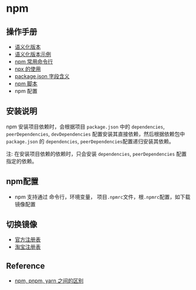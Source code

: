 # npm 

## 操作手册
- [语义化版本](./semver.md)
- [语义化版本示例](./semver-sample.md)
- [npm 常用命令行](./cli.md)
- [npx 的使用](./cli.md)
- [package.json 字段含义](./cli.md)
- [npm 脚本](./script.md)
- npm 配置


## 安装说明
npm 安装项目依赖时，会根据项目 `package.json` 中的 `dependencies`, `peerDependencies`, `devDependencies`
配置安装其直接依赖，然后根据依赖包中 `package.json` 的 `dependencies`, `peerDependencies`配置递归安装其依赖。

注: 在安装项目依赖的依赖时，只会安装 `dependencies`, `peerDependencies` 配置指定的依赖。


## npm配置
- npm 支持通过 命令行，环境变量， 项目`.npmrc`文件，根`.npmrc`配置，如下载镜像配置


## 切换镜像
- [官方注册表](https://registry.npmmirror.com/vue-echarts)
- [淘宝注册表](https://registry.npmmirror.com/vue)


## Reference
- [npm, pnpm, yarn 之间的区别](https://blog.logrocket.com/javascript-package-managers-compared/)


